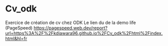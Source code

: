 # Cv_odk
Exercice de création de cv chez ODK
Le lien du de la demo life (PageSpeed) https://pagespeed.web.dev/report?url=https%3A%2F%2Fkdiawara96.github.io%2FCv_odk%2Fhtml%2Findex.html&hl=fr
